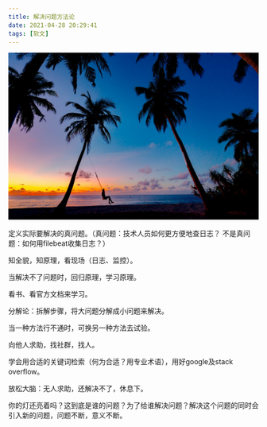 ```yaml
---
title: 解决问题方法论
date: 2021-04-28 20:29:41
tags: [软文]
---
```




[![一个人在秋千上的剪影](解决问题方法论/pexels-photo-3293148.jpeg)](https://images.pexels.com/photos/3293148/pexels-photo-3293148.jpeg?cs=srgb&dl=pexels-asad-photo-maldives-3293148.jpg&fm=jpg)

<!-- more -->



定义实际要解决的真问题。（真问题：技术人员如何更方便地查日志？ 不是真问题：如何用filebeat收集日志？）

知全貌，知原理，看现场（日志、监控）。

当解决不了问题时，回归原理，学习原理。

看书、看官方文档来学习。

分解论：拆解步骤，将大问题分解成小问题来解决。

当一种方法行不通时，可换另一种方法去试验。

向他人求助，找社群，找人。

学会用合适的关键词检索（何为合适？用专业术语），用好google及stack overflow。

放松大脑：无人求助，还解决不了，休息下。

你的灯还亮着吗？这到底是谁的问题？为了给谁解决问题？解决这个问题的同时会引入新的问题，问题不断，意义不断。
